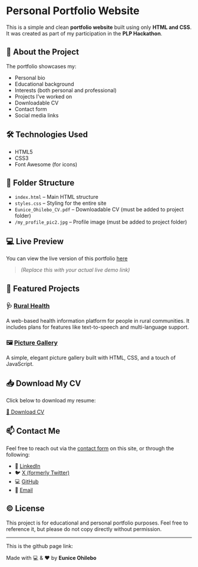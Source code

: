 # Personal Portfolio Website

This is a simple and clean **portfolio website** built using only **HTML and CSS**. It was created as part of my participation in the **PLP Hackathon**.

## 🌟 About the Project

The portfolio showcases my:
- Personal bio
- Educational background
- Interests (both personal and professional)
- Projects I’ve worked on
- Downloadable CV
- Contact form
- Social media links

## 🛠 Technologies Used

- HTML5
- CSS3
- Font Awesome (for icons)

## 📁 Folder Structure

- `index.html` – Main HTML structure
- `styles.css` – Styling for the entire site
- `Eunice_Ohilebo_CV.pdf` – Downloadable CV (must be added to project folder)
- `/my_profile_pic2.jpg` – Profile image (must be added to project folder)

## 💻 Live Preview

You can view the live version of this portfolio [here](https://your-live-link.netlify.app)  
> *(Replace this with your actual live demo link)*

## 🔗 Featured Projects

### 🩺 [Rural Health](https://rural-health.netlify.app/)
A web-based health information platform for people in rural communities. It includes plans for features like text-to-speech and multi-language support.

### 🖼️ [Picture Gallery](https://eunique-star.github.io/PictureGallery/)
A simple, elegant picture gallery built with HTML, CSS, and a touch of JavaScript.

## 📥 Download My CV

Click below to download my resume:

[📄 Download CV](./Eunice_Ohilebo_CV.pdf)

## 📫 Contact Me

Feel free to reach out via the [contact form](#contact) on this site, or through the following:

- 💼 [LinkedIn](https://www.linkedin.com/in/eunice-ohilebo-005a98313)
- 🐦 [X (formerly Twitter)](https://x.com/EuniceOhilebo?t=GUF9DowFQ0sBAdPhtOBUjQ&s=09)
- 💻 [GitHub](https://github.com/Eunique-star)
- 📧 [Email](mailto:euniceohilebo05@gmail.com)

## ©️ License

This project is for educational and personal portfolio purposes. Feel free to reference it, but please do not copy directly without permission.

---

This is the github page link:


Made with 💻 & ❤️ by **Eunice Ohilebo**
